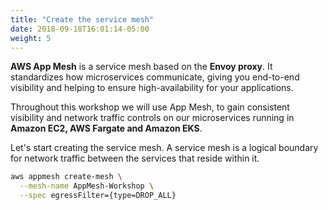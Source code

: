 ```yaml
---
title: "Create the service mesh"
date: 2018-09-18T16:01:14-05:00
weight: 5
---
```


**AWS App Mesh** is a service mesh based on the **Envoy proxy**. It standardizes how microservices communicate, giving you end-to-end visibility and helping to ensure high-availability for your applications.

Throughout this workshop we will use App Mesh, to gain consistent visibility and network traffic controls on our microservices running in **Amazon EC2, AWS Fargate and Amazon EKS**. 

Let's start creating the service mesh. A service mesh is a logical boundary for network traffic between the services that reside within it.

```bash
aws appmesh create-mesh \
  --mesh-name AppMesh-Workshop \
  --spec egressFilter={type=DROP_ALL}
```